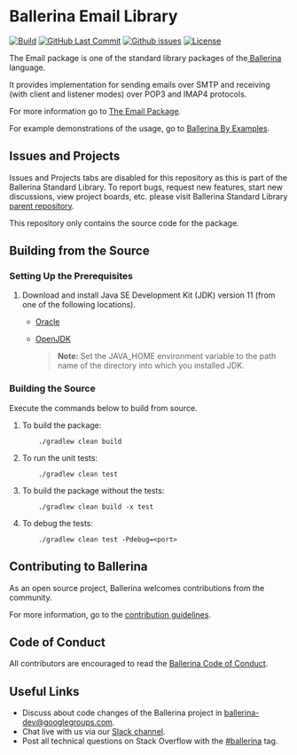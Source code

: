 Ballerina Email Library
=======================

  [![Build](https://github.com/ballerina-platform/module-ballerina-email/workflows/Build%20master%20branch/badge.svg)](https://github.com/ballerina-platform/module-ballerina-email/actions?query=workflow%3ABuild)
  [![GitHub Last Commit](https://img.shields.io/github/last-commit/ballerina-platform/module-ballerina-email.svg)](https://github.com/ballerina-platform/module-ballerina-email/commits/master)
  [![Github issues](https://img.shields.io/github/issues/ballerina-platform/ballerina-standard-library/module/email.svg?label=Open%20Issues)](https://github.com/ballerina-platform/ballerina-standard-library/labels/module%2Femail)
  [![License](https://img.shields.io/badge/License-Apache%202.0-blue.svg)](https://opensource.org/licenses/Apache-2.0)

The Email package is one of the standard library packages of the<a target="_blank" href="https://ballerina.io/"> Ballerina</a> language.

It provides implementation for sending emails over SMTP and receiving (with client and listener modes) over POP3 and IMAP4 protocols.

For more information go to [The Email Package](https://ballerina.io/learn/api-docs/ballerina/email/index.html).

For example demonstrations of the usage, go to [Ballerina By Examples](https://ballerina.io/learn/by-example/).

## Issues and Projects 

Issues and Projects tabs are disabled for this repository as this is part of the Ballerina Standard Library. To report bugs, request new features, start new discussions, view project boards, etc. please visit Ballerina Standard Library [parent repository](https://github.com/ballerina-platform/ballerina-standard-library). 

This repository only contains the source code for the package.

## Building from the Source

### Setting Up the Prerequisites

1. Download and install Java SE Development Kit (JDK) version 11 (from one of the following locations).

   * [Oracle](https://www.oracle.com/java/technologies/javase-jdk11-downloads.html)

   * [OpenJDK](https://adoptopenjdk.net/)

        > **Note:** Set the JAVA_HOME environment variable to the path name of the directory into which you installed JDK.
     
### Building the Source

Execute the commands below to build from source.

1. To build the package:

    ```shell script
        ./gradlew clean build
    ```

2. To run the unit tests:

    ```shell script
        ./gradlew clean test
    ```

3. To build the package without the tests:

    ```shell script
        ./gradlew clean build -x test
    ```

4. To debug the tests:

    ```shell script
        ./gradlew clean test -Pdebug=<port>
    ```

## Contributing to Ballerina

As an open source project, Ballerina welcomes contributions from the community. 

For more information, go to the [contribution guidelines](https://github.com/ballerina-platform/ballerina-lang/blob/master/CONTRIBUTING.md).

## Code of Conduct

All contributors are encouraged to read the [Ballerina Code of Conduct](https://ballerina.io/code-of-conduct).

## Useful Links

* Discuss about code changes of the Ballerina project in [ballerina-dev@googlegroups.com](mailto:ballerina-dev@googlegroups.com).
* Chat live with us via our [Slack channel](https://ballerina.io/community/slack/).
* Post all technical questions on Stack Overflow with the [#ballerina](https://stackoverflow.com/questions/tagged/ballerina) tag.
